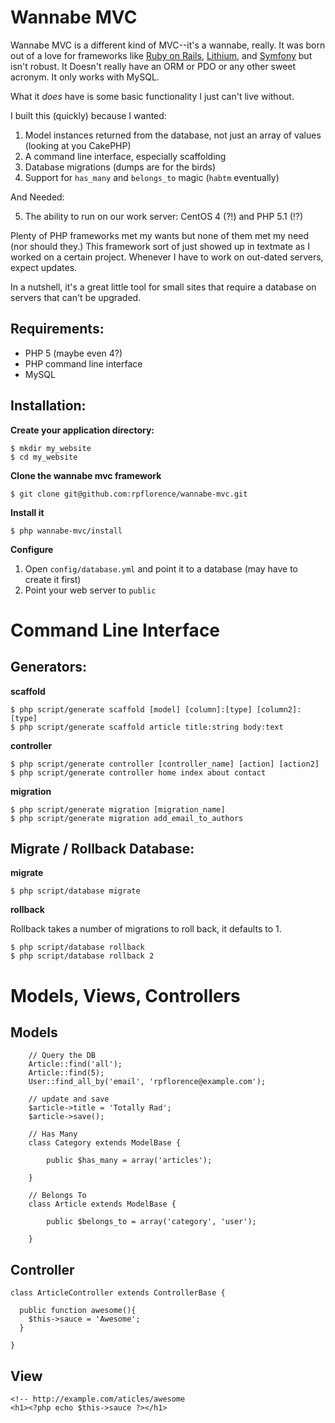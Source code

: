 Wannabe MVC
===========

Wannabe MVC is a different kind of MVC--it's a wannabe, really.  It was born out of a love for frameworks like [Ruby on Rails](http://rubyonrails.org/), [Lithium](http://lithify.me/), and [Symfony](http://www.symfony-project.org/) but isn't robust. It Doesn't really have an ORM or PDO or any other sweet acronym. It only works with MySQL.

What it _does_ have is some basic functionality I just can't live without.

I built this (quickly) because I wanted:

1. Model instances returned from the database, not just an array of values (looking at you CakePHP)
2. A command line interface, especially scaffolding
3. Database migrations (dumps are for the birds)
4. Support for `has_many` and `belongs_to` magic (`habtm` eventually)

And Needed:

5. The ability to run on our work server: CentOS 4 (?!) and PHP 5.1 (!?)

Plenty of PHP frameworks met my wants but none of them met my need (nor should they.)  This framework sort of just showed up in textmate as I worked on a certain project. Whenever I have to work on out-dated servers, expect updates.

In a nutshell, it's a great little tool for small sites that require a database on servers that can't be upgraded.

Requirements:
-------------

- PHP 5 (maybe even 4?)
- PHP command line interface
- MySQL

Installation:
-------------

__Create your application directory:__

    $ mkdir my_website
    $ cd my_website

__Clone the wannabe mvc framework__

    $ git clone git@github.com:rpflorence/wannabe-mvc.git

__Install it__

    $ php wannabe-mvc/install

__Configure__

1. Open `config/database.yml` and point it to a database (may have to create it first)
2. Point your web server to `public`


Command Line Interface
======================

Generators:
-----------

__scaffold__

    $ php script/generate scaffold [model] [column]:[type] [column2]:[type]
    $ php script/generate scaffold article title:string body:text

__controller__

    $ php script/generate controller [controller_name] [action] [action2]
    $ php script/generate controller home index about contact

__migration__

    $ php script/generate migration [migration_name]
    $ php script/generate migration add_email_to_authors

Migrate / Rollback Database:
----------------------------

__migrate__

    $ php script/database migrate

__rollback__

Rollback takes a number of migrations to roll back, it defaults to 1.

    $ php script/database rollback
    $ php script/database rollback 2


Models, Views, Controllers
==========================

Models
------

		// Query the DB
		Article::find('all');
		Article::find(5);
		User::find_all_by('email', 'rpflorence@example.com');

		// update and save
		$article->title = 'Totally Rad';
		$article->save();

		// Has Many
		class Category extends ModelBase {
			
			public $has_many = array('articles');
			
		}
		
		// Belongs To
		class Article extends ModelBase {
			
			public $belongs_to = array('category', 'user');
			
		}

Controller
----------

    class ArticleController extends ControllerBase {
		
      public function awesome(){
        $this->sauce = 'Awesome';
      }
    
    }

View
----

    <!-- http://example.com/aticles/awesome
    <h1><?php echo $this->sauce ?></h1>

